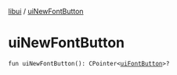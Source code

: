 [libui](README.md) / [uiNewFontButton](ui-new-font-button.md)

# uiNewFontButton

`fun uiNewFontButton(): CPointer<`[`uiFontButton`](ui-font-button.md)`>?`
